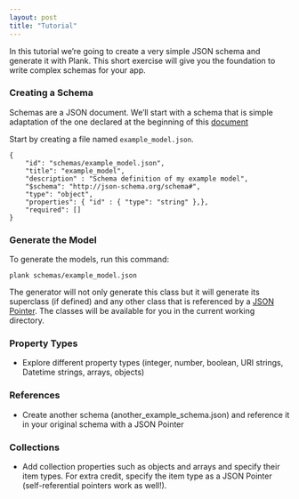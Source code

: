 ```yaml
---
layout: post
title: "Tutorial"
---
```


In this tutorial we’re going to create a very simple JSON schema and generate it with Plank. This short exercise will give you the foundation to write complex schemas for your app.

### Creating a Schema

Schemas are a JSON document. We’ll start with a schema that is simple adaptation of the one declared at the beginning of this [document](https://docs.google.com/document/d/12gCJ-lTiwmOiTjMmVxJIMzMCAimFEiUQORKserTI68c/edit#heading=h.3qktp9j6yx33)

Start by creating a file named `example_model.json`.

```
{
    "id": "schemas/example_model.json",
    "title": "example_model",
    "description" : "Schema definition of my example model",
    "$schema": "http://json-schema.org/schema#",
    "type": "object",
    "properties": { "id" : { "type": "string" },},
    "required": [] 
}
```

### Generate the Model

To generate the models, run this command:

`plank schemas/example_model.json` 

The generator will not only generate this class but it will generate its superclass (if defined) and any other class that is referenced by a [JSON Pointer](/plank/2017/02/13/json-schema.html). The classes will be available for you in the current working directory.

### Property Types

- Explore different property types (integer, number, boolean, URI strings, Datetime strings, arrays, objects)

### References

- Create another schema (another_example_schema.json) and reference it in your original schema with a JSON Pointer

### Collections

- Add collection properties such as objects and arrays and specify their item types. For extra credit, specify the item type as a JSON Pointer (self-referential pointers work as well!).